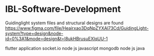 # IBL-Software-Development

Guidinglight system files and structural designs are found 
https://www.figma.com/file/Heairxao3DqNpZYXAl73Cd/GuidingLight-system?type=design&node-id=0%3A1&mode=design&t=l8ukHBrusuEXlqUU-1



flutter application
socket.io
node js
javascript mongodb node js java
